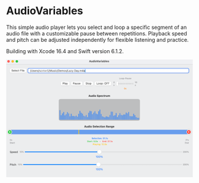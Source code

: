 # AudioVariables

This simple audio player lets you select and loop a specific segment of an audio file with a customizable pause between repetitions. 
Playback speed and pitch can be adjusted independently for flexible listening and practice.

Building with Xcode 16.4 and Swift version 6.1.2.

![screenshot](/AudioVariables.gif "screenshot")
